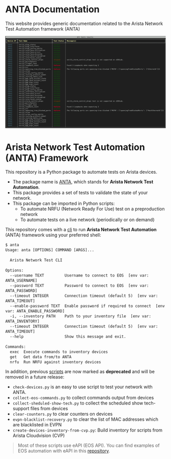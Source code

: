 # ANTA Documentation

This website provides generic documentation related to the Arista Network Test Automation framework (ANTA)

<img src="./imgs/anta-nrfu-table-output.png" class="img_center"></img>

# Arista Network Test Automation (ANTA) Framework

This repository is a Python package to automate tests on Arista devices.

- The package name is [ANTA](https://github.com/arista-netdevops-community/network-test-automation/blob/master/anta/), which stands for **Arista Network Test Automation**.
- This package provides a set of tests to validate the state of your network.
- This package can be imported in Python scripts:
  - To automate NRFU (Network Ready For Use) test on a preproduction network
  - To automate tests on a live network (periodically or on demand)

This repository comes with a [cli](https://github.com/arista-netdevops-community/network-test-automation/blob/master/anta/cli/) to run __Arista Network Test Automation__ (ANTA) framework using your preferred shell:

```
$ anta
Usage: anta [OPTIONS] COMMAND [ARGS]...

  Arista Network Test CLI

Options:
  --username TEXT         Username to connect to EOS  [env var: ANTA_USERNAME]
  --password TEXT         Password to connect to EOS  [env var: ANTA_PASSWORD]
  --timeout INTEGER       Connection timeout (default 5)  [env var: ANTA_TIMEOUT]
  --enable-password TEXT  Enable password if required to connect  [env var: ANTA_ENABLE_PASSWORD]
  -i, --inventory PATH    Path to your inventory file  [env var: ANTA_INVENTORY]
  --timeout INTEGER       Connection timeout (default 5)  [env var: ANTA_TIMEOUT]
  --help                  Show this message and exit.

Commands:
  exec  Execute commands to inventory devices
  get   Get data from/to ANTA
  nrfu  Run NRFU against inventory devices
```

In addition, previous [scripts](https://github.com/arista-netdevops-community/network-test-automation/blob/master/scripts/) are now marked as __deprecated__ and will be removed in a future release:

- `check-devices.py` is an easy to use script to test your network with ANTA.
- `collect-eos-commands.py` to collect commands output from devices
- `collect-sheduled-show-tech.py` to collect the scheduled show tech-support files from devices
- `clear-counters.py` to clear counters on devices
- `evpn-blacklist-recovery.py` to clear the list of MAC addresses which are blacklisted in EVPN
- `create-devices-inventory-from-cvp.py`: Build inventory for scripts from Arista Cloudvision (CVP)

> Most of these scripts use eAPI (EOS API). You can find examples of EOS automation with eAPI in this [repository](https://github.com/arista-netdevops-community/arista_eos_automation_with_eAPI).

